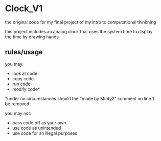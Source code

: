 # Clock_V1
the original code for my final project of my intro to computational thinkning

this project includes an analog clock that uses the system time to display the time by drawing hands

## rules/usage

you may:
* look at code
* copy code
* run code
* modify code*

*under no circumstances should the "made by Minty2" comment on line 1 be removed

you may not:
* pass code off as your own
* use code as unintended
* use code for an illegal purposes
